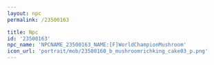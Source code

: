 ```yaml
---
layout: npc
permalink: /23500163

title: Npc
id: '23500163'
npc_name: 'NPCNAME_23500163_NAME:[F]WorldChampionMushroom'
icon_url: 'portrait/mob/23500160_b_mushroomrichking_cake03_p.png'
---
```


